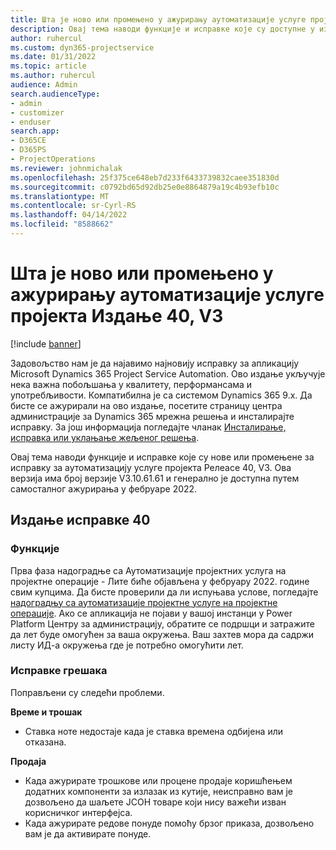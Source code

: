 ```yaml
---
title: Шта је ново или промењено у ажурирању аутоматизације услуге пројекта Издање 40, V3
description: Овај тема наводи функције и исправке које су доступне у издању Microsoft Dynamics 365 Project Service Automation Упдате Релеасе 40, V3.
author: ruhercul
ms.custom: dyn365-projectservice
ms.date: 01/31/2022
ms.topic: article
ms.author: ruhercul
audience: Admin
search.audienceType:
- admin
- customizer
- enduser
search.app:
- D365CE
- D365PS
- ProjectOperations
ms.reviewer: johnmichalak
ms.openlocfilehash: 25f375ce648eb7d233f6433739832caee351830d
ms.sourcegitcommit: c0792bd65d92db25e0e8864879a19c4b93efb10c
ms.translationtype: MT
ms.contentlocale: sr-Cyrl-RS
ms.lasthandoff: 04/14/2022
ms.locfileid: "8588662"
---
```

# <a name="whats-new-or-changed-in-project-service-automation-update-release-40-v3"></a>Шта је ново или промењено у ажурирању аутоматизације услуге пројекта Издање 40, V3

[!include [banner](../includes/psa-now-project-operations.md)]

Задовољство нам је да најавимо најновију исправку за апликацију Microsoft Dynamics 365 Project Service Automation. Ово издање укључује нека важна побољшања у квалитету, перформансама и употребљивости. Компатибилна је са системом Dynamics 365 9.x. Да бисте се ажурирали на ово издање, посетите страницу центра администрације за Dynamics 365 мрежна решења и инсталирајте исправку. За још информација погледајте чланак [Инсталирање, исправка или уклањање жељеног решења](/power-platform/admin/install-remove-preferred-solution).

Овај тема наводи функције и исправке које су нове или промењене за исправку за аутоматизацију услуге пројекта Релеасе 40, V3. Ова верзија има број верзије V3.10.61.61 и генерално је доступна путем самосталног ажурирања у фебруаре 2022.

## <a name="update-release-40"></a>Издање исправке 40

### <a name="features"></a>Функције
Прва фаза надоградње са Аутоматизације пројектних услуга на пројектне операције - Лите биће објављена у фебруару 2022. године свим купцима. Да бисте проверили да ли испуњава услове, погледајте [надоградњу са аутоматизације пројектне услуге на пројектне операције](upgrade-project-operations-non-stocked.md). Ако се апликација не појави у вашој инстанци у Power Platform Центру за администрацију, обратите се подршци и затражите да лет буде омогућен за ваша окружења. Ваш захтев мора да садржи листу ИД-а окружења где је потребно омогућити лет.

### <a name="bug-fixes"></a>Исправке грешака

Поправљени су следећи проблеми.

**Време и трошак**
- Ставка ноте недостаје када је ставка времена одбијена или отказана. 

**Продаја**

- Када ажурирате трошкове или процене продаје коришћењем додатних компоненти за излазак из кутије, неисправно вам је дозвољено да шаљете ЈСОН товаре који нису важећи изван корисничког интерфејса.
- Када ажурирате редове понуде помоћу брзог приказа, дозвољено вам је да активирате понуде.
